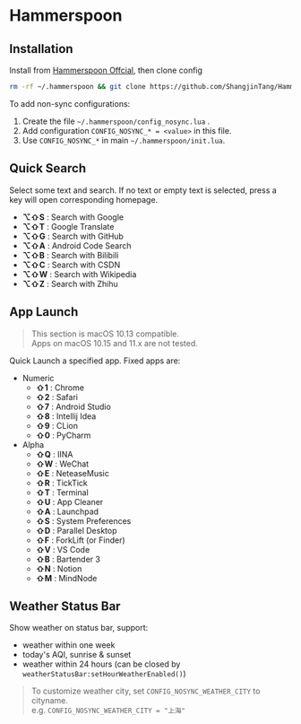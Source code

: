 # Hammerspoon

## Installation

Install from [Hammerspoon Offcial](https://github.com/Hammerspoon/hammerspoon/releases/latest), then clone config

```bash
rm -rf ~/.hammerspoon && git clone https://github.com/ShangjinTang/Hammerspoon.git ~/.hammerspoon
```

To add non-sync configurations:

1. Create the file `~/.hammerspoon/config_nosync.lua` .
2. Add configuration `CONFIG_NOSYNC_* = <value>` in this file.
3. Use `CONFIG_NOSYNC_*` in main `~/.hammerspoon/init.lua`.

## Quick Search

Select some text and search.
If no text or empty text is selected, press a key will open corresponding homepage.

- **⌥⇧S** : Search with Google
- **⌥⇧T** : Google Translate
- **⌥⇧G** : Search with GitHub
- **⌥⇧A** : Android Code Search
- **⌥⇧B** : Search with Bilibili
- **⌥⇧C** : Search with CSDN
- **⌥⇧W** : Search with Wikipedia
- **⌥⇧Z** : Search with Zhihu

## App Launch

> This section is macOS 10.13 compatible.  
> Apps on macOS 10.15 and 11.x are not tested.

Quick Launch a specified app. Fixed apps are:

- Numeric
  - **⇧1** : Chrome
  - **⇧2** : Safari
  - **⇧7** : Android Studio
  - **⇧8** : Intellij Idea
  - **⇧9** : CLion
  - **⇧0** : PyCharm
- Alpha
  - **⇧Q** : IINA
  - **⇧W** : WeChat
  - **⇧E** : NeteaseMusic
  - **⇧R** : TickTick
  - **⇧T** : Terminal
  - **⇧U** : App Cleaner
  - **⇧A** : Launchpad
  - **⇧S** : System Preferences
  - **⇧D** : Parallel Desktop
  - **⇧F** : ForkLift (or Finder)
  - **⇧V** : VS Code
  - **⇧B** : Bartender 3
  - **⇧N** : Notion
  - **⇧M** : MindNode

## Weather Status Bar

Show weather on status bar, support:

- weather within one week
- today's AQI, sunrise & sunset
- weather within 24 hours (can be closed by `weatherStatusBar:setHourWeatherEnabled()`)

> To customize weather city, set `CONFIG_NOSYNC_WEATHER_CITY` to cityname.  
> e.g. `CONFIG_NOSYNC_WEATHER_CITY = "上海"`
